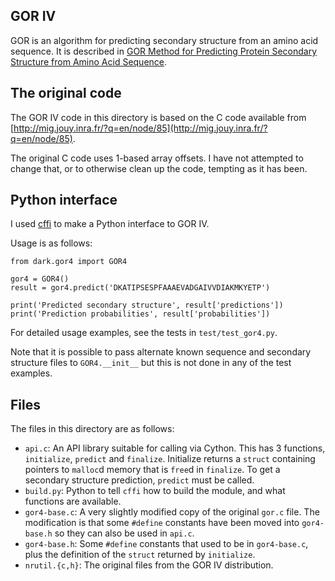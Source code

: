 ## GOR IV

GOR is an algorithm for predicting secondary structure from an amino acid
sequence. It is described in
[GOR Method for Predicting Protein Secondary Structure from Amino Acid Sequence](http://www.ulb.ac.be/di/map/tlenaert/Home_Tom_Lenaerts/INFO-F-208_files/1996%20Garnier.pdf).

## The original code

The GOR IV code in this directory is based on the C code available from
[http://mig.jouy.inra.fr/?q=en/node/85](http://mig.jouy.inra.fr/?q=en/node/85).

The original C code uses 1-based array offsets. I have not attempted to
change that, or to otherwise clean up the code, tempting as it has been.

## Python interface

I used [cffi](https://cffi.readthedocs.org/en/latest/index.html) to make a
Python interface to GOR IV.

Usage is as follows:

```
from dark.gor4 import GOR4

gor4 = GOR4()
result = gor4.predict('DKATIPSESPFAAAEVADGAIVVDIAKMKYETP')

print('Predicted secondary structure', result['predictions'])
print('Prediction probabilities', result['probabilities'])
```

For detailed usage examples, see the tests in `test/test_gor4.py`.

Note that it is possible to pass alternate known sequence and secondary
structure files to `GOR4.__init__` but this is not done in any of the test
examples.

## Files

The files in this directory are as follows:

* `api.c`: An API library suitable for calling via Cython. This has 3
  functions, `initialize`, `predict` and `finalize`.  Initialize returns a
  `struct` containing pointers to `malloc`d memory that is `free`d in
  `finalize`. To get a secondary structure prediction, `predict` must be
  called.
* `build.py`: Python to tell `cffi` how to build the module, and what functions
  are available.
* `gor4-base.c`: A very slightly modified copy of the original `gor.c` file.  The
  modification is that some `#define` constants have been moved into `gor4-base.h`
  so they can also be used in `api.c`.
* `gor4-base.h`: Some `#define` constants that used to be in `gor4-base.c`, plus
  the definition of the `struct` returned by `initialize`.
* `nrutil.{c,h}`: The original files from the GOR IV distribution.
